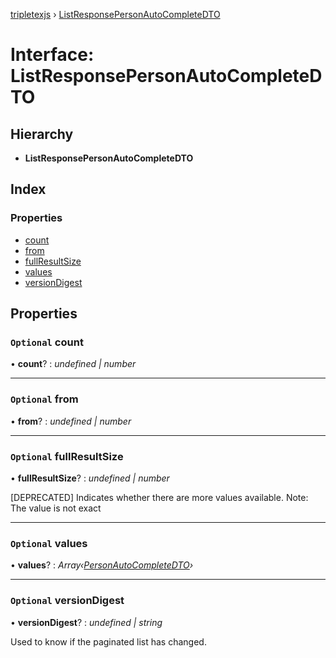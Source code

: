 [tripletexjs](../README.md) › [ListResponsePersonAutoCompleteDTO](listresponsepersonautocompletedto.md)

# Interface: ListResponsePersonAutoCompleteDTO

## Hierarchy

* **ListResponsePersonAutoCompleteDTO**

## Index

### Properties

* [count](listresponsepersonautocompletedto.md#optional-count)
* [from](listresponsepersonautocompletedto.md#optional-from)
* [fullResultSize](listresponsepersonautocompletedto.md#optional-fullresultsize)
* [values](listresponsepersonautocompletedto.md#optional-values)
* [versionDigest](listresponsepersonautocompletedto.md#optional-versiondigest)

## Properties

### `Optional` count

• **count**? : *undefined | number*

___

### `Optional` from

• **from**? : *undefined | number*

___

### `Optional` fullResultSize

• **fullResultSize**? : *undefined | number*

[DEPRECATED] Indicates whether there are more values available. Note: The value is not exact

___

### `Optional` values

• **values**? : *Array‹[PersonAutoCompleteDTO](personautocompletedto.md)›*

___

### `Optional` versionDigest

• **versionDigest**? : *undefined | string*

Used to know if the paginated list has changed.
